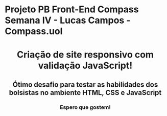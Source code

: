 # Projeto PB Front-End Compass Semana IV - Lucas Campos - Compass.uol
  <h1 align="center"> Criação de site responsivo com validação JavaScript! </h1>
  <h2 align="center"> Ótimo desafio para testar as habilidades dos bolsistas no ambiente HTML, CSS e JavaScript </h2>
  <h3 align="center"> Espero que gostem! </h3>

